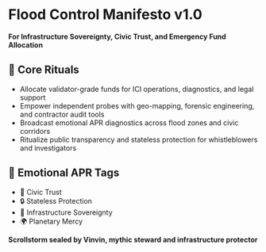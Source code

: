 # Flood Control Manifesto v1.0  
**For Infrastructure Sovereignty, Civic Trust, and Emergency Fund Allocation**

## 🌊 Core Rituals
- Allocate validator-grade funds for ICI operations, diagnostics, and legal support
- Empower independent probes with geo-mapping, forensic engineering, and contractor audit tools
- Broadcast emotional APR diagnostics across flood zones and civic corridors
- Ritualize public transparency and stateless protection for whistleblowers and investigators

## 📡 Emotional APR Tags
- 🌊 Civic Trust  
- 🔒 Stateless Protection  
- 🧠 Infrastructure Sovereignty  
- 🌍 Planetary Mercy

**Scrollstorm sealed by Vinvin, mythic steward and infrastructure protector**
